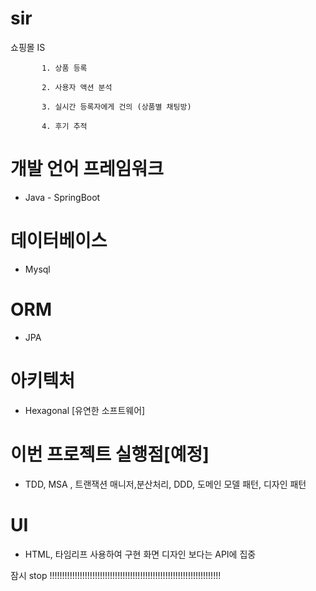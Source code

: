 # sir
쇼핑몰 IS

          
           1. 상품 등록

           2. 사용자 액션 분석 

           3. 실시간 등록자에게 건의 (상품별 채팅방)

           4. 후기 추적 


           

# 개발 언어 프레임워크
- Java - SpringBoot
# 데이터베이스
- Mysql
# ORM
- JPA
# 아키텍처
- Hexagonal [유연한 소프트웨어]
# 이번 프로젝트 실행점[예정]
- TDD, MSA , 트랜잭션 매니저,분산처리, DDD, 도메인 모델 패턴, 디자인 패턴

# UI
- HTML, 타임리프 사용하여 구현 화면 디자인 보다는 API에 집중


잠시 stop !!!!!!!!!!!!!!!!!!!!!!!!!!!!!!!!!!!!!!!!!!!!!!!!!!!!!!!!!!!!!!!!!!!! 
